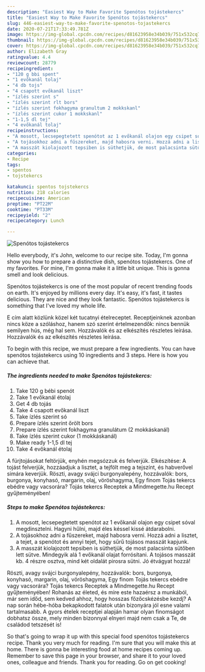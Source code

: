 ```yaml
---
description: "Easiest Way to Make Favorite Spenótos tojástekercs"
title: "Easiest Way to Make Favorite Spenótos tojástekercs"
slug: 446-easiest-way-to-make-favorite-spenotos-tojastekercs
date: 2020-07-21T17:33:49.781Z
image: https://img-global.cpcdn.com/recipes/d81623958e34b039/751x532cq70/spenotos-tojastekercs-recept-foto.jpg
thumbnail: https://img-global.cpcdn.com/recipes/d81623958e34b039/751x532cq70/spenotos-tojastekercs-recept-foto.jpg
cover: https://img-global.cpcdn.com/recipes/d81623958e34b039/751x532cq70/spenotos-tojastekercs-recept-foto.jpg
author: Elizabeth Gray
ratingvalue: 4.4
reviewcount: 28779
recipeingredient:
- "120 g bbi spent"
- "1 evőkanál tolaj"
- "4 db tojs"
- "4 csapott evőkanál liszt"
- "ízlés szerint s"
- "ízlés szerint rlt bors"
- "ízlés szerint fokhagyma granultum 2 mokkskanl"
- "ízlés szerint cukor 1 mokkskanl"
- "1-1,5 dl tej"
- "4 evőkanál tolaj"
recipeinstructions:
- "A mosott, lecsepegtetett spenótot az 1 evőkanál olajon egy csipet sóval megdinsztelni. Hagyni hűlni, majd éles késsel kissé átdarabolni."
- "A tojásokhoz adni a fűszereket, majd habosra verni. Hozzá adni a lisztet, a tejet, a spenótot és annyi tejet, hogy sűrű tojásos masszát kapjunk."
- "A masszát kiolajozott tepsiben is süthetjük, de most palacsinta sütőben lett sütve. Mindegyik alá 1 evőkanál olajat forrósítani. A tojásos masszát kb. 4 részre osztva, mind két oldalát pirosra sütni. Jó étvágyat hozzá!"
categories:
- Recipe
tags:
- spentos
- tojstekercs

katakunci: spentos tojstekercs 
nutrition: 218 calories
recipecuisine: American
preptime: "PT22M"
cooktime: "PT33M"
recipeyield: "2"
recipecategory: Lunch

---
```



![Spenótos tojástekercs](https://img-global.cpcdn.com/recipes/d81623958e34b039/751x532cq70/spenotos-tojastekercs-recept-foto.jpg)

Hello everybody, it's John, welcome to our recipe site. Today, I'm gonna show you how to prepare a distinctive dish, spenótos tojástekercs. One of my favorites. For mine, I'm gonna make it a little bit unique. This is gonna smell and look delicious.

Spenótos tojástekercs is one of the most popular of recent trending foods on earth. It's enjoyed by millions every day. It's easy, it's fast, it tastes delicious. They are nice and they look fantastic. Spenótos tojástekercs is something that I've loved my whole life.

E cím alatt közlünk közel két tucatnyi ételreceptet. Receptjeinknek azonban nincs köze a szóláshoz, hanem szó szerint értelmezendők: nincs bennük semilyen hús, még hal sem. Hozzávalók és az elkészítés részletes leírása. Hozzávalók és az elkészítés részletes leírása.


To begin with this recipe, we must prepare a few ingredients. You can have spenótos tojástekercs using 10 ingredients and 3 steps. Here is how you can achieve that.

<!--inarticleads1-->

##### The ingredients needed to make Spenótos tojástekercs:

1. Take 120 g bébi spenót
1. Take 1 evőkanál étolaj
1. Get 4 db tojás
1. Take 4 csapott evőkanál liszt
1. Take ízlés szerint só
1. Prepare ízlés szerint őrölt bors
1. Prepare ízlés szerint fokhagyma granulátum (2 mokkáskanál)
1. Take ízlés szerint cukor (1 mokkáskanál)
1. Make ready 1-1,5 dl tej
1. Take 4 evőkanál étolaj


A fürjtojásokat feltörjük, enyhén megsózzuk és felverjük. Elkészítése: A tojást felverjük, hozzáadjuk a lisztet, a tejfölt meg a tejszínt, és habverővel simára keverjük. Röszti, avagy svájci burgonyalepény, hozzávalók: bors, burgonya, konyhasó, margarin, olaj, vöröshagyma, Egy finom Tojás tekercs ebédre vagy vacsorára? Tojás tekercs Receptek a Mindmegette.hu Recept gyűjteményében! 

<!--inarticleads2-->

##### Steps to make Spenótos tojástekercs:

1. A mosott, lecsepegtetett spenótot az 1 evőkanál olajon egy csipet sóval megdinsztelni. Hagyni hűlni, majd éles késsel kissé átdarabolni.
1. A tojásokhoz adni a fűszereket, majd habosra verni. Hozzá adni a lisztet, a tejet, a spenótot és annyi tejet, hogy sűrű tojásos masszát kapjunk.
1. A masszát kiolajozott tepsiben is süthetjük, de most palacsinta sütőben lett sütve. Mindegyik alá 1 evőkanál olajat forrósítani. A tojásos masszát kb. 4 részre osztva, mind két oldalát pirosra sütni. Jó étvágyat hozzá!


Röszti, avagy svájci burgonyalepény, hozzávalók: bors, burgonya, konyhasó, margarin, olaj, vöröshagyma, Egy finom Tojás tekercs ebédre vagy vacsorára? Tojás tekercs Receptek a Mindmegette.hu Recept gyűjteményében! Rohanás az életed, és mire este hazaérsz a munkából, már sem időd, sem kedved ahhoz, hogy hosszas főzőcskézésbe kezdj? A nap során hébe-hóba bekapkodott falatok után bizonyára jól esne valami tartalmasabb. A gyors ételek receptjei alapján hamar olyan finomságot dobhatsz össze, mely minden bizonnyal elnyeri majd nem csak a Te, de családod tetszését is! 

So that's going to wrap it up with this special food spenótos tojástekercs recipe. Thank you very much for reading. I'm sure that you will make this at home. There is gonna be interesting food at home recipes coming up. Remember to save this page in your browser, and share it to your loved ones, colleague and friends. Thank you for reading. Go on get cooking!
